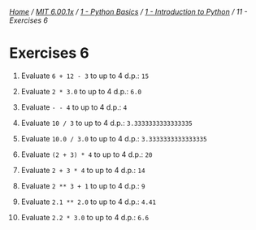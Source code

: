 _[Home](../../../../) / [MIT 6.00.1x](../../../) / [1 - Python Basics](../../) / [1 - Introduction to Python](../) / 11 - Exercises 6_
# Exercises 6

1. Evaluate `6 + 12 - 3` to up to 4 d.p.:
	`15`

2. Evaluate `2 * 3.0` to up to 4 d.p.:
	`6.0`

3. Evaluate `- - 4` to up to 4 d.p.:
	`4`

4. Evaluate `10 / 3` to up to 4 d.p.:
	`3.3333333333333335`

5. Evaluate `10.0 / 3.0` to up to 4 d.p.:
	`3.3333333333333335`

6. Evaluate `(2 + 3) * 4` to up to 4 d.p.:
	`20`

7. Evaluate `2 + 3 * 4` to up to 4 d.p.:
	`14`

8. Evaluate `2 ** 3 + 1` to up to 4 d.p.:
	`9`

9. Evaluate `2.1 ** 2.0` to up to 4 d.p.:
	`4.41`

10. Evaluate `2.2 * 3.0` to up to 4 d.p.:
	`6.6`